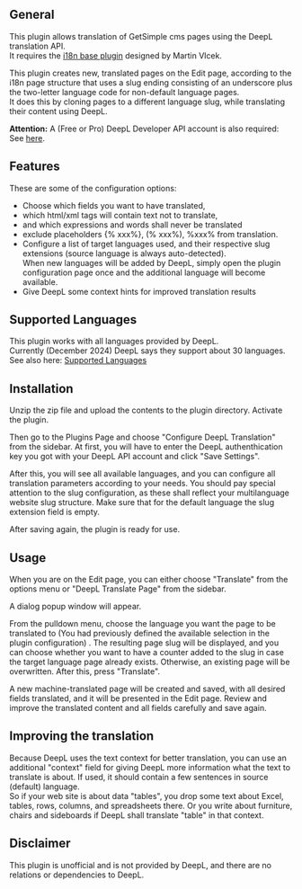 ## General
This plugin allows translation of GetSimple cms pages using the DeepL translation API. \
It requires the [i18n base plugin](https://github.com/GetSimpleCMS-CE-plugins/plugin-i18n/) designed by Martin Vlcek.

This plugin creates new, translated pages on the Edit page, according to the i18n page structure that uses a slug ending consisting of an underscore plus the two-letter language code for non-default language pages. \
It does this by cloning pages to a different language slug, while translating their content using DeepL.

**Attention:** A (Free or Pro) DeepL Developer API account is also required: See [here](https://www.deepl.com/en/pro-api#api-pricing).

## Features
These are some of the configuration options:
* Choose which fields you want to have translated,
* which html/xml tags will contain text not to translate,
* and which expressions and words shall never be translated
* exclude placeholders {% xxx%}, (% xxx%), %xxx% from translation.
* Configure a list of target languages used, and their respective slug extensions (source language is always auto-detected). \
When new languages will be added by DeepL, simply open the plugin configuration page once and the additional language will become available.
* Give DeepL some context hints for improved translation results

## Supported Languages
This plugin works with all languages provided by DeepL. \
Currently (December 2024) DeepL says they support about 30 languages. See also here: [Supported Languages](https://developers.deepl.com/docs/resources/supported-languages)

## Installation
Unzip the zip file and upload the contents to the plugin directory.
Activate the plugin.

Then go to the Plugins Page and choose "Configure DeepL Translation" from the sidebar.
At first, you will have to enter the DeepL authenthication key you got with your DeepL API account and click "Save Settings".

After this, you will see all available languages, and you can configure all translation parameters according to your needs.
You should pay special attention to the slug configuration, as these shall reflect your multilanguage website slug structure. Make sure that for the default language the slug extension field is empty.

After saving again, the plugin is ready for use.

## Usage
When you are on the Edit page, you can either choose "Translate" from the options menu or "DeepL Translate Page" from the sidebar.

A dialog popup window will appear.

From the pulldown menu, choose the language you want the page to be translated to (You had previously defined the available selection in the plugin configuration) . The resulting page slug will be displayed, and you can choose whether you want to have a counter added to the slug in case the target language page already exists. Otherwise, an existing page will be overwritten.
After this, press "Translate".

A new machine-translated page will be created and saved, with all desired fields translated, and it will be presented in the Edit page.
Review and improve the translated content and all fields carefully and save again.

## Improving the translation
Because DeepL uses the text context for better translation, you can use an additional "context" field for giving DeepL more information what the text to translate is about. If used, it should contain a few sentences in source (default) language. \
So if your web site is about data "tables", you drop some text about Excel, tables, rows, columns, and spreadsheets there. 
Or you write about furniture, chairs and sideboards if DeepL shall translate "table" in that context.

## Disclaimer
This plugin is unofficial and is not provided by DeepL, and there are no relations or dependencies to DeepL.

